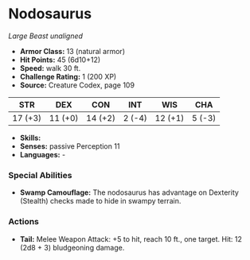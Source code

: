 # Nodosaurus

*Large* *Beast* *unaligned*

- **Armor Class:** 13 (natural armor)
- **Hit Points:** 45 (6d10+12)
- **Speed:** walk 30 ft.
- **Challenge Rating:** 1 (200 XP)
- **Source:** Creature Codex, page 109

| STR | DEX | CON | INT | WIS | CHA |
| --- | --- | --- | --- | --- | --- |
| 17 (+3) | 11 (+0) | 14 (+2) | 2 (-4) | 12 (+1) | 5 (-3) |

- **Skills:** 
- **Senses:** passive Perception 11
- **Languages:** -

### Special Abilities

- **Swamp Camouflage:** The nodosaurus has advantage on Dexterity (Stealth) checks made to hide in swampy terrain.

### Actions

- **Tail:** Melee Weapon Attack: +5 to hit, reach 10 ft., one target. Hit: 12 (2d8 + 3) bludgeoning damage.


